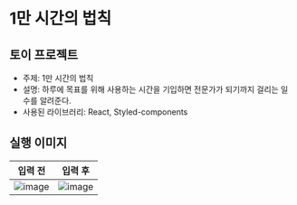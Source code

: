 # 1만 시간의 법칙
## 토이 프로젝트
- 주제: 1만 시간의 법칙
- 설명: 하루에 목표를 위해 사용하는 시간을 기입하면 전문가가 되기까지 걸리는 일 수를 알려준다.
- 사용된 라이브러리: React, Styled-components
## 실행 이미지
| 입력 전 | 입력 후 |
|----------|----------|
| ![image](https://github.com/user-attachments/assets/833b8d9d-8a8d-4848-9d2d-de3694b69039) | ![image](https://github.com/user-attachments/assets/b63cd780-5225-41a7-a012-6ac8f0f9cdb7) |
